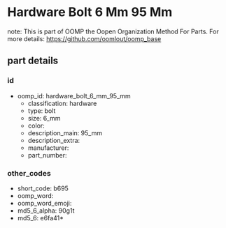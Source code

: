 # Hardware Bolt 6 Mm 95 Mm  

note: This is part of OOMP the Oopen Organization Method For Parts. For more details: https://github.com/oomlout/oomp_base

##  part details





### id
* oomp_id: hardware_bolt_6_mm_95_mm
  * classification: hardware
  * type: bolt
  * size: 6_mm
  * color: 
  * description_main: 95_mm
  * description_extra: 
  * manufacturer: 
  * part_number: 

### other_codes
* short_code: b695
* oomp_word: 
* oomp_word_emoji: 
* md5_6_alpha: 90g1t
* md5_6: e6fa41* 